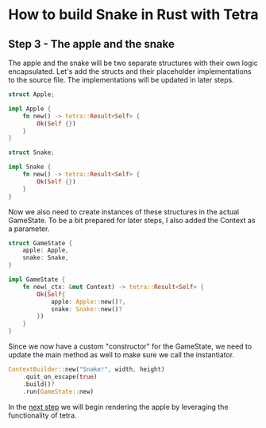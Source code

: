 # How to build Snake in Rust with Tetra
## Step 3 - The apple and the snake
The apple and the snake will be two separate structures with their own logic encapsulated. Let's add the structs and their placeholder implementations to the source file. The implementations will be updated in later steps.

```rust
struct Apple;

impl Apple {
    fn new() -> tetra::Result<Self> {
        Ok(Self {})
    }
}

struct Snake;

impl Snake {
    fn new() -> tetra::Result<Self> {
        Ok(Self {})
    }
}
```
Now we also need to create instances of these structures in the actual GameState. To be a bit prepared for later steps, I also added the Context as a parameter.

```rust
struct GameState {
    apple: Apple,
    snake: Snake,
}

impl GameState {
    fn new(_ctx: &mut Context) -> tetra::Result<Self> {
        Ok(Self{
            apple: Apple::new()?,
            snake: Snake::new()?
        })
    }
}
```
Since we now have a custom "constructor" for the GameState, we need to update the main method as well to make sure we call the instantiator.
```rust
ContextBuilder::new("Snake!", width, height)
    .quit_on_escape(true)
    .build()?
    .run(GameState::new)
```
In the [next step](step_4.md) we will begin rendering the apple by leveraging the functionality of tetra.
